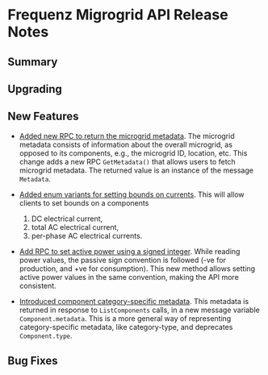 # Frequenz Migrogrid API Release Notes

## Summary

<!-- Here goes a general summary of what this release is about -->

## Upgrading

<!-- Here goes notes on how to upgrade from previous versions, including if there are any deprecations and what they should be replaced with -->

## New Features

* [Added new RPC to return the microgrid metadata](https://github.com/frequenz-floss/frequenz-api-microgrid/pull/30).
  The microgrid metadata consists of information about the overall microgrid,
  as opposed to its components, e.g., the microgrid ID, location, etc.
  This change adds a new RPC `GetMetadata()` that allows users to fetch
  microgrid metadata. The returned value is an instance of the message
  `Metadata`.

* [Added enum variants for setting bounds on currents](https://github.com/frequenz-floss/frequenz-api-microgrid/pull/33).
  This will allow clients to set bounds on a components
  1. DC electrical current,
  2. total AC electrical current,
  3. per-phase AC electrical currents.

* [Add RPC to set active power using a signed integer](https://github.com/frequenz-floss/frequenz-api-microgrid/pull/35).
  While reading power values, the passive sign convention is followed
  (-ve for production, and +ve for consumption). This new method allows setting
  active power values in the same convention, making the API more consistent.

* [Introduced component category-specific metadata](https://github.com/frequenz-floss/frequenz-api-microgrid/pull/36).
  This metadata is returned in response to `ListComponents` calls,
  in a new message variable `Component.metadata`.
  This is a more general way of representing category-specific metadata,
  like category-type, and deprecates `Component.type`.

## Bug Fixes

<!-- Here goes notable bug fixes that are worth a special mention or explanation -->
